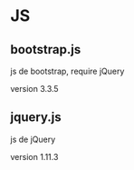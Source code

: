 # JS

## bootstrap.js
js de bootstrap,
require jQuery

version 3.3.5

## jquery.js
js de jQuery

version 1.11.3

